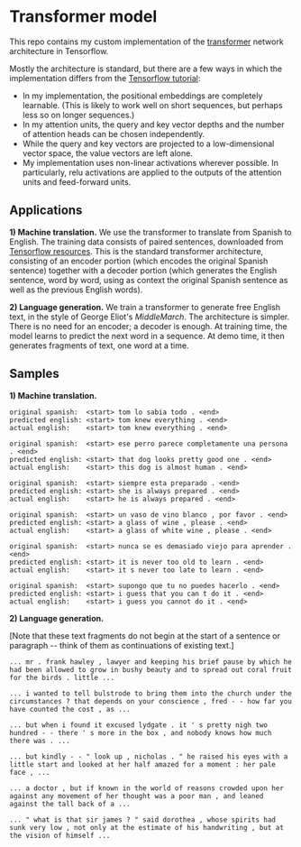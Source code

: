 Transformer model
========

This repo contains my custom implementation of the [transformer](https://arxiv.org/abs/1706.03762) network architecture in Tensorflow.

Mostly the architecture is standard, but there are a few ways in which the implementation differs from the [Tensorflow tutorial](https://www.tensorflow.org/beta/tutorials/text/transformer):

* In my implementation, the positional embeddings are completely learnable. (This is likely to work well on short sequences, but perhaps less so on longer sequences.)
* In my attention units, the query and key vector depths and the number of attention heads can be chosen independently.
* While the query and key vectors are projected to a low-dimensional vector space, the value vectors are left alone.
* My implementation uses non-linear activations wherever possible. In particularly, relu activations are applied to the outputs of the attention units and feed-forward units.


Applications
-------

**1) Machine translation.** We use the transformer to translate from Spanish to English. The training data consists of paired sentences, downloaded from
[Tensorflow resources](http://storage.googleapis.com/download.tensorflow.org/data/spa-eng.zip). This is the standard transformer architecture,
consisting of an encoder portion (which encodes the original Spanish sentence)
together with a decoder portion (which generates the English sentence, word by word, using as context the original Spanish sentence as well as the previous English words).

**2) Language generation.** We train a transformer to generate free English text, in the style of George Eliot's *MiddleMarch*.
The architecture is simpler. There is no need for an encoder; a decoder is enough. At training time, the model learns to predict the next word in a sequence.
At demo time, it then generates fragments of text, one word at a time.


Samples
-------

**1) Machine translation.**

```
original spanish:  <start> tom lo sabia todo . <end>
predicted english: <start> tom knew everything . <end>
actual english:    <start> tom knew everything . <end>

original spanish:  <start> ese perro parece completamente una persona . <end>
predicted english: <start> that dog looks pretty good one . <end>
actual english:    <start> this dog is almost human . <end>

original spanish:  <start> siempre esta preparado . <end>
predicted english: <start> she is always prepared . <end>
actual english:    <start> he is always prepared . <end>

original spanish:  <start> un vaso de vino blanco , por favor . <end>
predicted english: <start> a glass of wine , please . <end>
actual english:    <start> a glass of white wine , please . <end>

original spanish:  <start> nunca se es demasiado viejo para aprender . <end>
predicted english: <start> it is never too old to learn . <end>
actual english:    <start> it s never too late to learn . <end>

original spanish:  <start> supongo que tu no puedes hacerlo . <end>
predicted english: <start> i guess that you can t do it . <end>
actual english:    <start> i guess you cannot do it . <end>
```

**2) Language generation.**

[Note that these text fragments do not begin at the start of a sentence or paragraph -- think of them as continuations of existing text.]

```
... mr . frank hawley , lawyer and keeping his brief pause by which he had been allowed to grow in bushy beauty and to spread out coral fruit for the birds . little ...

... i wanted to tell bulstrode to bring them into the church under the circumstances ? that depends on your conscience , fred - - how far you have counted the cost , as ...

... but when i found it excused lydgate . it ' s pretty nigh two hundred - - there ' s more in the box , and nobody knows how much there was . ...

... but kindly - - " look up , nicholas . " he raised his eyes with a little start and looked at her half amazed for a moment : her pale face , ...

... a doctor , but if known in the world of reasons crowded upon her against any movement of her thought was a poor man , and leaned against the tall back of a ...

... " what is that sir james ? " said dorothea , whose spirits had sunk very low , not only at the estimate of his handwriting , but at the vision of himself ...
```